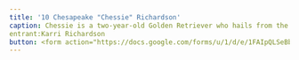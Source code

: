 ```yaml
---
title: '10 Chesapeake "Chessie" Richardson'
caption: Chessie is a two-year-old Golden Retriever who hails from the Northern Neck (hence his full name Chesapeake) and is brother to one of last year's winners, Sadie. Beneath those soulful brown eyes lies a very anxious dog who wants for nothing more than human companionship and validation (and maybe a little leaf pile surfing!). While he appears very serious in this photo, he is always quick with smiles and kisses - all of which Chessie will be happy to give you if you vote for him!  Photo courtesy of his big (human) sister, Lelia.
entrant:Karri Richardson
button: <form action="https://docs.google.com/forms/u/1/d/e/1FAIpQLSeBblQMqbBMeuApn2iPdutPu_wvMXp7h9YlIcRDEgHzWuKEQw/formResponse" method="post"><div class="form-element"></div><span>Votes</span><input type="text" name="entry.1183716568" required placeholder="$"></br><span>Email</span><input type="text" name="entry.882766101" required><button type="submit" name="button">Cast Votes</button></form>
---
```

